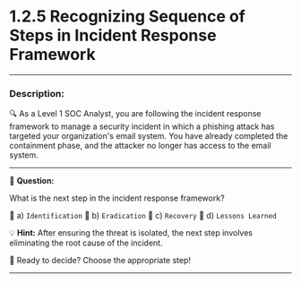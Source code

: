 
# **1.2.5 Recognizing Sequence of Steps in Incident Response Framework**

---

### **Description:**

🔍 As a Level 1 SOC Analyst, you are following the incident response framework to manage a security incident in which a phishing attack has targeted your organization's email system. You have already completed the containment phase, and the attacker no longer has access to the email system.

---

🤔 **Question:**

What is the next step in the incident response framework?

🔘 a) ```Identification``` 🔘 b) ```Eradication``` 🔘 c) ```Recovery``` 🔘 d) ```Lessons Learned```

💡 **Hint:** After ensuring the threat is isolated, the next step involves eliminating the root cause of the incident.

🚀 Ready to decide? Choose the appropriate step!

---

